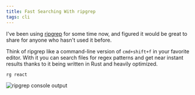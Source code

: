 ```yaml
---
title: Fast Searching With ripgrep
tags: cli
---
```


I've been using [ripgrep](https://github.com/BurntSushi/ripgrep) for some time
now, and figured it would be great to share for anyone who hasn't used it
before.

Think of ripgrep like a command-line version of `cmd+shift+f` in your favorite
editor. With it you can search files for regex patterns and get near instant
results thanks to it being written in Rust and heavily optimized.

```bash
rg react
```

![ripgrep console output](https://github.com/mskelton/mskelton.dev/assets/25914066/56c6b305-c10d-460b-ad6d-80ac4d91862a)
